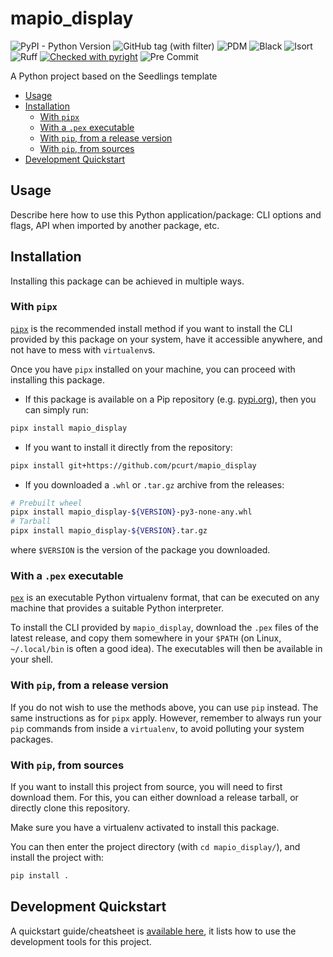 # mapio_display

![PyPI - Python Version](https://img.shields.io/pypi/pyversions/sapling)
![GitHub tag (with filter)](https://img.shields.io/github/v/tag/pcurt/mapio_display)
![PDM](https://img.shields.io/badge/pdm-managed-blueviolet)
![Black](https://img.shields.io/badge/code_style-black-000000)
![Isort](https://img.shields.io/badge/imports-isort-1674b1?labelColor=ef8336)
![Ruff](https://img.shields.io/endpoint?url=https://raw.githubusercontent.com/astral-sh/ruff/main/assets/badge/v2.json)
[![Checked with pyright](https://microsoft.github.io/pyright/img/pyright_badge.svg)](https://microsoft.github.io/pyright/)
![Pre Commit](https://img.shields.io/badge/pre_commit-enabled-brightgreen?logo=pre-commit)

A Python project based on the Seedlings template

- [Usage](#usage)
- [Installation](#installation)
  - [With `pipx`](#with-pipx)
  - [With a `.pex` executable](#with-a-pex-executable)
  - [With `pip`, from a release version](#with-pip-from-a-release-version)
  - [With `pip`, from sources](#with-pip-from-sources)
- [Development Quickstart](#development-quickstart)

## Usage

Describe here how to use this Python application/package: CLI options and flags,
API when imported by another package, etc.

## Installation

Installing this package can be achieved in multiple ways.

### With `pipx`

[`pipx`](https://pypa.github.io/pipx/) is the recommended install method if you
want to install the CLI provided by this package on your system, have it
accessible anywhere, and not have to mess with `virtualenv`s.

Once you have `pipx` installed on your machine, you can proceed with installing
this package.

- If this package is available on a Pip repository (e.g.
  [pypi.org](https://pypi.org)), then you can simply run:

```sh
pipx install mapio_display
```

- If you want to install it directly from the repository:

```sh
pipx install git+https://github.com/pcurt/mapio_display
```

- If you downloaded a `.whl` or `.tar.gz` archive from the releases:

```sh
# Prebuilt wheel
pipx install mapio_display-${VERSION}-py3-none-any.whl
# Tarball
pipx install mapio_display-${VERSION}.tar.gz
```

where `$VERSION` is the version of the package you downloaded.

### With a `.pex` executable

[`pex`](https://pex.readthedocs.io/en/latest/) is an executable Python
virtualenv format, that can be executed on any machine that provides a suitable
Python interpreter.

To install the CLI provided by `mapio_display`, download the `.pex` files
of the latest release, and copy them somewhere in your `$PATH` (on Linux,
`~/.local/bin` is often a good idea). The executables will then be available in
your shell.

### With `pip`, from a release version

If you do not wish to use the methods above, you can use `pip` instead. The same
instructions as for `pipx` apply. However, remember to always run your `pip`
commands from inside a `virtualenv`, to avoid polluting your system packages.

### With `pip`, from sources

If you want to install this project from source, you will need to first download
them. For this, you can either download a release tarball, or directly clone
this repository.

Make sure you have a virtualenv activated to install this package.

You can then enter the project directory (with `cd mapio_display/`), and
install the project with:

``` sh
pip install .
```

## Development Quickstart

A quickstart guide/cheatsheet is [available here](./readme/Quickstart.md), it
lists how to use the development tools for this project.

